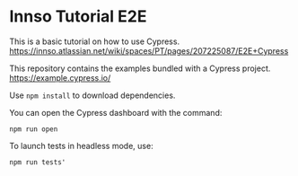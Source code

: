 # Innso Tutorial E2E

This is a basic tutorial on how to use Cypress.
https://innso.atlassian.net/wiki/spaces/PT/pages/207225087/E2E+Cypress

This repository contains the examples bundled with a Cypress project.
https://example.cypress.io/

Use `npm install` to download dependencies.

You can open the Cypress dashboard with the command:
```shell-script
npm run open
```

To launch tests in headless mode, use:
```shell-script
npm run tests'
```